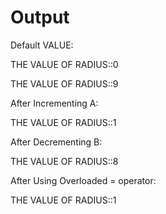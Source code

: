 # Output

Default VALUE:

THE VALUE OF RADIUS::0

THE VALUE OF RADIUS::9

After Incrementing A:

THE VALUE OF RADIUS::1

After Decrementing B:

THE VALUE OF RADIUS::8

After Using Overloaded = operator:

THE VALUE OF RADIUS::1
